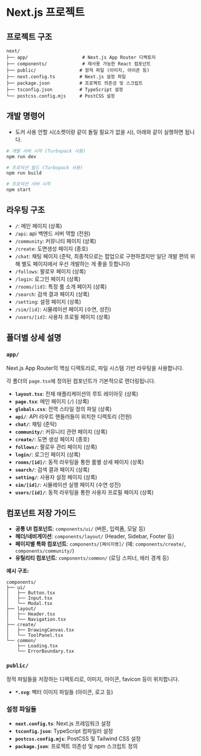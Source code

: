 # Next.js 프로젝트

## 프로젝트 구조

```
next/
├── app/                    # Next.js App Router 디렉토리
├── components/             # 재사용 가능한 React 컴포넌트
├── public/                # 정적 파일 (이미지, 아이콘 등)
├── next.config.ts         # Next.js 설정 파일
├── package.json           # 프로젝트 의존성 및 스크립트
├── tsconfig.json          # TypeScript 설정
└── postcss.config.mjs     # PostCSS 설정
```

## 개발 명령어

- 도커 사용 안할 시(소켓이랑 같이 돌릴 필요가 없을 시), 아래와 같이 실행하면 됩니다.

```bash
# 개발 서버 시작 (Turbopack 사용)
npm run dev

# 프로덕션 빌드 (Turbopack 사용)
npm run build

# 프로덕션 서버 시작
npm start
```

## 라우팅 구조

- `/`: 메인 페이지 (상록)
- `/api`: api 백엔드 서버 역할 (전원)
- `/community`: 커뮤니티 페이지 (상록)
- `/create`: 도면생성 페이지 (종호)
- `/chat`: 채팅 페이지 (준탁, 최종적으로는 팝업으로 구현하겠지만 일단 개발 편의 위해 별도 페이지에서 우선 개발하는 게 좋을 듯합니다)
- `/follows`: 팔로우 페이지 (상록)
- `/login`: 로그인 페이지 (상록)
- `/rooms/[id]`: 특정 룸 소개 페이지 (상록)
- `/search`: 검색 결과 페이지 (상록)
- `/setting`: 설정 페이지 (상록)
- `/sim/[id]`: 시뮬레이션 페이지 (수연, 성진)
- `/users/[id]`: 사용자 프로필 페이지 (상록)

## 폴더별 상세 설명

### `app/`

Next.js App Router의 핵심 디렉토리로, 파일 시스템 기반 라우팅을 사용합니다.

각 폴더의 `page.tsx`에 정의된 컴포넌트가 기본적으로 렌더링됩니다.

- **`layout.tsx`**: 전체 애플리케이션의 루트 레이아웃 (상록)
- **`page.tsx`**: 메인 페이지 (`/`) (상록)
- **`globals.css`**: 전역 스타일 정의 파일 (상록)
- **`api/`**: API 라우트 핸들러들이 위치한 디렉토리 (전원)
- **`chat/`**: 채팅 (준탁)
- **`community/`**: 커뮤니티 관련 페이지 (상록)
- **`create/`**: 도면 생성 페이지 (종호)
- **`follows/`**: 팔로우 관리 페이지 (상록)
- **`login/`**: 로그인 페이지 (상록)
- **`rooms/[id]/`**: 동적 라우팅을 통한 룸별 상세 페이지 (상록)
- **`search/`**: 검색 결과 페이지 (상록)
- **`setting/`**: 사용자 설정 페이지 (상록)
- **`sim/[id]/`**: 시뮬레이션 실행 페이지 (수연 성진)
- **`users/[id]/`**: 동적 라우팅을 통한 사용자 프로필 페이지 (상록)

## 컴포넌트 저장 가이드

- **공통 UI 컴포넌트**: `components/ui/` (버튼, 입력폼, 모달 등)
- **헤더/네비게이션**: `components/layout/` (Header, Sidebar, Footer 등)
- **페이지별 특화 컴포넌트**: `components/[페이지명]/` (예: `components/create/`, `components/community/`)
- **유틸리티 컴포넌트**: `components/common/` (로딩 스피너, 에러 경계 등)

**예시 구조:**

```
components/
├── ui/
│   ├── Button.tsx
│   ├── Input.tsx
│   └── Modal.tsx
├── layout/
│   ├── Header.tsx
│   └── Navigation.tsx
├── create/
│   ├── DrawingCanvas.tsx
│   └── ToolPanel.tsx
└── common/
    ├── Loading.tsx
    └── ErrorBoundary.tsx
```

### `public/`

정적 파일들을 저장하는 디렉토리로, 이미지, 아이콘, favicon 등이 위치합니다.

- **`*.svg`**: 벡터 이미지 파일들 (아이콘, 로고 등)

### 설정 파일들

- **`next.config.ts`**: Next.js 프레임워크 설정
- **`tsconfig.json`**: TypeScript 컴파일러 설정
- **`postcss.config.mjs`**: PostCSS 및 Tailwind CSS 설정
- **`package.json`**: 프로젝트 의존성 및 npm 스크립트 정의
